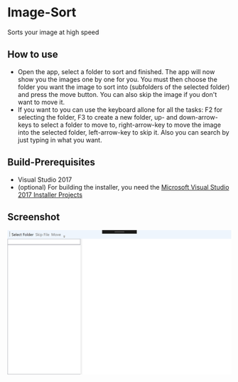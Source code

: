 # Image-Sort
Sorts your image at high speed

## How to use
* Open the app, select a folder to sort and finished. The app will now show you the images one by one for you. You must then choose the folder you want the image to sort into (subfolders of the selected folder) and press the move button. You can also skip the image if you don't want to move it.
* If you want to you can use the keyboard allone for all the tasks: F2 for selecting the folder, F3 to create a new folder, up- and down-arrow-keys to select a folder to move to, right-arrow-key to move the image into the selected folder, left-arrow-key to skip it. Also you can search by just typing in what you want.

## Build-Prerequisites
* Visual Studio 2017
* (optional) For building the installer, you need the [Microsoft Visual Studio 2017 Installer Projects](https://marketplace.visualstudio.com/items?itemName=VisualStudioProductTeam.MicrosoftVisualStudio2017InstallerProjects)

## Screenshot
![Screenshot of the UI of the image](https://github.com/Lolle2000la/Image-Sort/blob/master/ImageSort.png)
